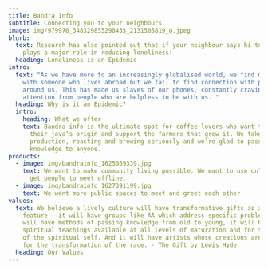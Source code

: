 ```yaml
---
title: Bandra Info
subtitle: Connecting you to your neighbours
image: img/979970_348329855290435_2131505819_o.jpeg
blurb:
  text: Research has also pointed out that if your neighbour says hi to you it
    plays a major role in reducing loneliness!
  heading: Loneliness is an Epidemic
intro:
  text: "As we have more to an increasingly globalised world, we find more common
    with someone who lives abroad but we fail to find connection with people
    around us. This has made us slaves of our phones, constantly craving for
    attention from people who are helpless to be with us. "
  heading: Why is it an Epidemic?
  intro:
    heading: What we offer
    text: Bandra info is the ultimate spot for coffee lovers who want to learn about
      their java’s origin and support the farmers that grew it. We take coffee
      production, roasting and brewing seriously and we’re glad to pass that
      knowledge to anyone.
products:
  - image: img/bandrainfo_1625059339.jpg
    text: We want to make community living possible. We want to use online forums to
      get people to meet offline.
  - image: img/bandrainfo_1627391199.jpg
    text: We want more public spaces to meet and greet each other
values:
  text: We believe a lively culture will have transformative gifts as a general
    feature – it will have groups like AA which address specific problems, it
    will have methods of passing knowledge from old to young, it will have
    spiritual teachings available at all levels of maturation and for the birth
    of the spiritual self. And it will have artists whose creations are gifts
    for the transformation of the race. - The Gift by Lewis Hyde
  heading: Our Values
---
```


